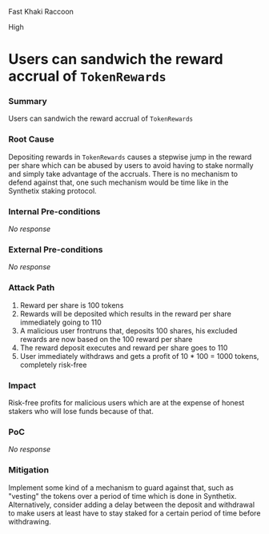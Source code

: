 Fast Khaki Raccoon

High

# Users can sandwich the reward accrual of `TokenRewards`

### Summary

Users can sandwich the reward accrual of `TokenRewards`

### Root Cause

Depositing rewards in `TokenRewards` causes a stepwise jump in the reward per share which can be abused by users to avoid having to stake normally and simply take advantage of the accruals. There is no mechanism to defend against that, one such mechanism would be time like in the Synthetix staking protocol.

### Internal Pre-conditions

_No response_

### External Pre-conditions

_No response_

### Attack Path

1. Reward per share is 100 tokens
2. Rewards will be deposited which results in the reward per share immediately going to 110
3. A malicious user frontruns that, deposits 100 shares, his excluded rewards are now based on the 100 reward per share
4. The reward deposit executes and reward per share goes to 110
5. User immediately withdraws and gets a profit of 10 * 100 = 1000 tokens, completely risk-free

### Impact

Risk-free profits for malicious users which are at the expense of honest stakers who will lose funds because of that.

### PoC

_No response_

### Mitigation

Implement some kind of a mechanism to guard against that, such as "vesting" the tokens over a period of time which is done in Synthetix. Alternatively, consider adding a delay between the deposit and withdrawal to make users at least have to stay staked for a certain period of time before withdrawing.